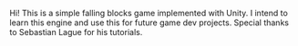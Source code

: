 Hi! This is a simple falling blocks game implemented with Unity. I intend to learn this engine and use this for future game dev projects. 
Special thanks to Sebastian Lague for his tutorials.